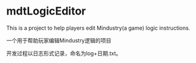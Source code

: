 # mdtLogicEditor
This is a project to help players edit Mindustry(a game) logic instructions.

一个用于帮助玩家编辑Mindustry逻辑的项目

开发过程以日志形式记录，命名为log+日期.txt。
